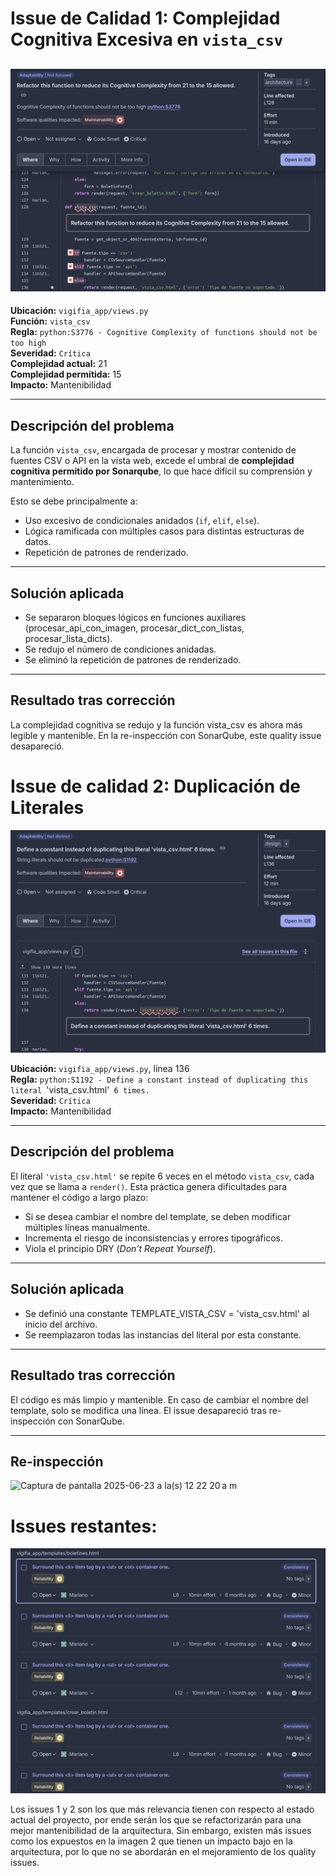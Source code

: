 # Issue de Calidad 1: Complejidad Cognitiva Excesiva en `vista_csv`

## ![alt text](image-1.png)

**Ubicación:** `vigifia_app/views.py`  
**Función:** `vista_csv`  
**Regla:** `python:S3776 - Cognitive Complexity of functions should not be too high`  
**Severidad:** `Crítica`   
**Complejidad actual:** 21  
**Complejidad permitida:** 15  
**Impacto:** Mantenibilidad

---

## Descripción del problema

La función `vista_csv`, encargada de procesar y mostrar contenido de fuentes CSV o API en la vista web, excede el umbral de **complejidad cognitiva permitido por Sonarqube**, lo que hace difícil su comprensión y mantenimiento.

Esto se debe principalmente a:

- Uso excesivo de condicionales anidados (`if`, `elif`, `else`).
- Lógica ramificada con múltiples casos para distintas estructuras de datos.
- Repetición de patrones de renderizado.

---

## Solución aplicada

- Se separaron bloques lógicos en funciones auxiliares (procesar_api_con_imagen, procesar_dict_con_listas, procesar_lista_dicts).
- Se redujo el número de condiciones anidadas.
- Se eliminó la repetición de patrones de renderizado.

---

## Resultado tras corrección

La complejidad cognitiva se redujo y la función vista_csv es ahora más legible y mantenible. En la re-inspección con SonarQube, este quality issue desapareció.




# Issue de calidad 2: Duplicación de Literales

![alt text](image.png)

**Ubicación:** `vigifia_app/views.py`, línea 136  
**Regla:** `python:S1192 - Define a constant instead of duplicating this literal `'vista_csv.html'` 6 times.`   
**Severidad:** `Crítica`  
**Impacto:** Mantenibilidad

---

## Descripción del problema

El literal `'vista_csv.html'` se repite 6 veces en el método `vista_csv`, cada vez que se llama a `render()`. Esta práctica genera dificultades para mantener el código a largo plazo:

- Si se desea cambiar el nombre del template, se deben modificar múltiples líneas manualmente.
- Incrementa el riesgo de inconsistencias y errores tipográficos.
- Viola el principio DRY (*Don’t Repeat Yourself*).

---

## Solución aplicada

- Se definió una constante TEMPLATE_VISTA_CSV = 'vista_csv.html' al inicio del archivo.
- Se reemplazaron todas las instancias del literal por esta constante.

---

## Resultado tras corrección

El código es más limpio y mantenible. En caso de cambiar el nombre del template, solo se modifica una línea. El issue desapareció tras re-inspección con SonarQube.

---

## Re-inspección

<img width="1076" alt="Captura de pantalla 2025-06-23 a la(s) 12 22 20 a m" src="https://github.com/user-attachments/assets/f2a32cbe-9cb0-4b9e-91f2-4641dde3f6f9" />



# Issues restantes:

![alt text](image-2.png)

Los issues 1 y 2 son los que más relevancia tienen con respecto al estado actual del proyecto, por ende serán los que se refactorizarán para una mejor mantenibilidad de la arquitectura. Sin embargo, existen más issues como los expuestos en la imagen 2 que tienen un impacto bajo en la arquitectura, por lo que no se abordarán en el mejoramiento de los quality issues.
